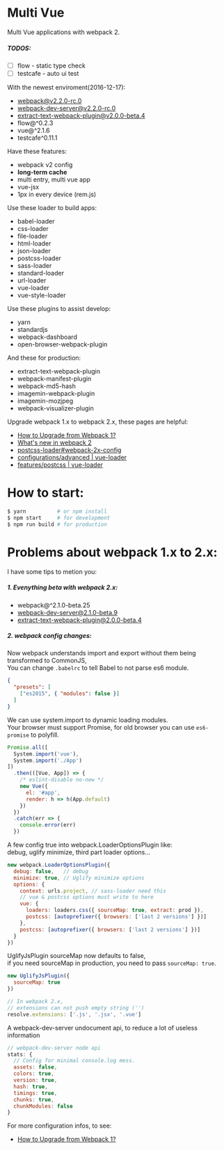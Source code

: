 # Multi Vue

Multi Vue applications with webpack 2.

##### TODOS:

- [ ] flow - static type check
- [ ] testcafe - auto ui test

With the newest enviroment(2016-12-17):

* webpack@v2.2.0-rc.0
* webpack-dev-server@v2.2.0-rc.0
* extract-text-webpack-plugin@v2.0.0-beta.4
* flow@^0.2.3
* vue@^2.1.6
* testcafe^0.11.1

Have these features:

* webpack v2 config
* **long-term cache**
* multi entry, multi vue app
* vue-jsx
* 1px in every device (rem.js)

Use these loader to build apps:

* babel-loader
* css-loader
* file-loader
* html-loader
* json-loader
* postcss-loader
* sass-loader
* standard-loader
* url-loader
* vue-loader
* vue-style-loader

Use these plugins to assist develop:

* yarn
* standardjs
* webpack-dashboard
* open-browser-webpack-plugin

And these for production:

* extract-text-webpack-plugin
* webpack-manifest-plugin
* webpack-md5-hash
* imagemin-webpack-plugin
* imagemin-mozjpeg
* webpack-visualizer-plugin

Upgrade webpack 1.x to webpack 2.x, these pages are helpful:

* [How to Upgrade from Webpack 1?](https://webpack.js.org/how-to/upgrade-from-webpack-1/)
* [What's new in webpack 2](https://gist.github.com/sokra/27b24881210b56bbaff7)
* [postcss-loader#webpack-2x-config](https://github.com/postcss/postcss-loader#webpack-2x-config)
* [configurations/advanced | vue-loader](http://vue-loader.vuejs.org/en/configurations/advanced.html)
* [features/postcss | vue-loader](http://vue-loader.vuejs.org/en/features/postcss.html)

# How to start:

```bash
$ yarn          # or npm install
$ npm start     # for development
$ npm run build # for production
```

# Problems about webpack 1.x to 2.x:

I have some tips to metion you:

##### 1. Evenything beta with webpack 2.x:

* webpack@^2.1.0-beta.25
* webpack-dev-server@2.1.0-beta.9
* extract-text-webpack-plugin@2.0.0-beta.4

##### 2. webpack config changes:

Now webpack understands import and export without them being transformed to CommonJS,  
You can change `.babelrc` to tell Babel to not parse es6 module.
```json
{
  "presets": [
    ["es2015", { "modules": false }]
  ]
}
```

We can use system.import to dynamic loading modules.  
Your browser must support Promise, for old browser you can use `es6-promise` to polyfill.

```javascript
Promise.all([
  System.import('vue'),
  System.import('./App')
])
  .then(([Vue, App]) => {
    /* eslint-disable no-new */
    new Vue({
      el: '#app',
      render: h => h(App.default)
    })
  })
  .catch(err => {
    console.error(err)
  })
```

A few config true into webpack.LoaderOptionsPlugin like:  
debug, uglify minimize, third part loader options...

```javascript
new webpack.LoaderOptionsPlugin({
  debug: false,   // debug
  minimize: true, // Uglify minimize options
  options: {
    context: urls.project, // sass-loader need this
    // vue & postcss options must write to here
    vue: {
      loaders: loaders.css({ sourceMap: true, extract: prod }),
      postcss: [autoprefixer({ browsers: ['last 2 versions'] })]
    },
    postcss: [autoprefixer({ browsers: ['last 2 versions'] })]
  }
})
```

UglifyJsPlugin sourceMap now defaults to false,  
if you need sourceMap in production, you need to pass `sourceMap: true`.

```javascript
new UglifyJsPlugin({
  sourceMap: true
})
```

```javascript
// In webpack 2.x,
// extensions can not push empty string ('')
resolve.extensions: ['.js', '.jsx', '.vue']
```

A webpack-dev-server undocument api, to reduce a lot of useless information

```javascript
// webpack-dev-server node api
stats: {
  // Config for minimal console.log mess.
  assets: false,
  colors: true,
  version: true,
  hash: true,
  timings: true,
  chunks: true,
  chunkModules: false
}
```

For more configuration infos, to see:

* [How to Upgrade from Webpack 1?](https://webpack.js.org/how-to/upgrade-from-webpack-1/)
